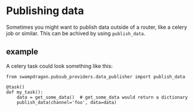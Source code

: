 # Publishing data

Sometimes you might want to publish data outside of a router, like a celery job or similar.
This can be achived by using ```publish_data```.

## example

A celery task could look something like this:
    
    from swampdragon.pubsub_providers.data_publisher import publish_data
    
    @task()
    def my_task():
        data = get_some_data()  # get_some_data would return a dictionary
        publish_data(channel='foo', data=data)
